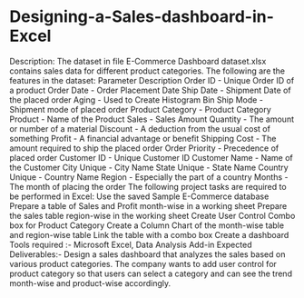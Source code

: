 # Designing-a-Sales-dashboard-in-Excel
Description:  The dataset in file E-Commerce Dashboard dataset.xlsx contains sales data for different product categories. The following are the features in the dataset:
Parameter	Description
Order ID	-	Unique Order ID of a product
Order Date - Order Placement Date
Ship Date	- Shipment Date of the placed order
Aging	 - Used to Create Histogram Bin
Ship Mode	- Shipment mode of placed order
Product Category -	Product Category
Product - 	Name of the Product
Sales	- Sales Amount
Quantity - 	The amount or number of a material
Discount - 	A deduction from the usual cost of something
Profit	- A financial advantage or benefit
Shipping Cost	- The amount required to ship the placed order
Order Priority - 	Precedence of placed order
Customer ID	 - Unique Customer ID
Customer Name - 	Name of the Customer
City	Unique -  City Name
State	Unique - State Name
Country	Unique -  Country Name
Region -	Especially the part of a country
Months -	The month of placing the order
The following project tasks are required to be performed in Excel:
Use the saved Sample E-Commerce database
Prepare a table of Sales and Profit month-wise in a working sheet
Prepare the sales table region-wise in the working sheet
Create User Control Combo box for Product Category
Create a Column Chart of the month-wise table and region-wise table
Link the table with a combo box
Create a dashboard
Tools required :- Microsoft Excel, Data Analysis Add-in
Expected Deliverables:- Design a sales dashboard that analyzes the sales based on various product categories. The company wants to add user control for product category so that users can select a category and can see the trend month-wise and product-wise accordingly.
